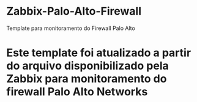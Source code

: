 # Zabbix-Palo-Alto-Firewall
Template para monitoramento do Firewall Palo Alto

# Este template foi atualizado a partir do arquivo disponibilizado pela Zabbix para monitoramento do firewall Palo Alto Networks
